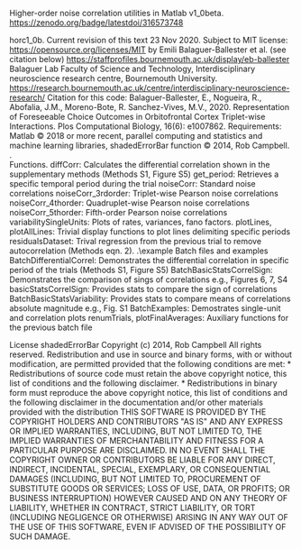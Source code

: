 Higher-order noise correlation utilities in Matlab v1_0beta.
https://zenodo.org/badge/latestdoi/316573748

horc1_0b. Current revision of this text 23 Nov 2020. Subject to MIT license: https://opensource.org/licenses/MIT
by Emili Balaguer-Ballester et al. (see citation below)  https://staffprofiles.bournemouth.ac.uk/display/eb-ballester
Balaguer Lab 
Faculty of Science and Technology,
Interdisciplinary neuroscience research centre, Bournemouth University. https://research.bournemouth.ac.uk/centre/interdisciplinary-neuroscience-research/
Citation for this code: Balaguer-Ballester, E., Nogueira, R., Abofalia, J.M., Moreno-Bote, R. Sanchez-Vives, M.V., 2020. Representation of Foreseeable Choice Outcomes in Orbitofrontal Cortex Triplet-wise Interactions. Plos Computational Biology, 16(6): e1007862.
Requirements: Matlab © 2018 or more recent, parallel computing and statistics and machine learning libraries, shadedErrorBar function © 2014, Rob Campbell.
.\
Functions.
diffCorr: Calculates the differential correlation shown in the supplementary methods (Methods S1, Figure S5)
get_period: Retrieves a specific temporal period during the trial
noiseCorr: Standard noise correlations
noiseCorr_3rdorder: Triplet-wise Pearson noise correlations
noiseCorr_4thorder: Quadruplet-wise Pearson noise correlations
noiseCorr_5thorder: Fifth-order Pearson noise correlations
variabilitySingleUnits: Plots of rates, variances, fano factors.
plotLines, plotAllLines: Trivial display functions to plot lines delimiting specific periods
residualsDataset: Trival regression from the previous trial to remove autocorrelation (Methods eqn. 2).
.\example
Batch files and examples 
BatchDifferentialCorrel: Demonstrates the differential correlation in specific period of the trials (Methods S1, Figure S5)
BatchBasicStatsCorrelSign: Demonstrates the comparison of sings of correlations e.g., Figures 6, 7, S4 
basicStatsCorrelSign: Provides stats to compare the sign of correlations
BatchBasicStatsVariability: Provides stats to compare means of correlations absolute magnitude e.g., Fig. S1
BatchExamples: Demostrates single-unit and correlation plots
renumTrials, plotFinalAverages: Auxiliary functions for the previous batch file

License shadedErrorBar
Copyright (c) 2014, Rob Campbell
All rights reserved.
Redistribution and use in source and binary forms, with or without
modification, are permitted provided that the following conditions are
met:
    * Redistributions of source code must retain the above copyright
      notice, this list of conditions and the following disclaimer.
    * Redistributions in binary form must reproduce the above copyright
      notice, this list of conditions and the following disclaimer in
      the documentation and/or other materials provided with the distribution
THIS SOFTWARE IS PROVIDED BY THE COPYRIGHT HOLDERS AND CONTRIBUTORS "AS IS"
AND ANY EXPRESS OR IMPLIED WARRANTIES, INCLUDING, BUT NOT LIMITED TO, THE
IMPLIED WARRANTIES OF MERCHANTABILITY AND FITNESS FOR A PARTICULAR PURPOSE
ARE DISCLAIMED. IN NO EVENT SHALL THE COPYRIGHT OWNER OR CONTRIBUTORS BE
LIABLE FOR ANY DIRECT, INDIRECT, INCIDENTAL, SPECIAL, EXEMPLARY, OR
CONSEQUENTIAL DAMAGES (INCLUDING, BUT NOT LIMITED TO, PROCUREMENT OF
SUBSTITUTE GOODS OR SERVICES; LOSS OF USE, DATA, OR PROFITS; OR BUSINESS
INTERRUPTION) HOWEVER CAUSED AND ON ANY THEORY OF LIABILITY, WHETHER IN
CONTRACT, STRICT LIABILITY, OR TORT (INCLUDING NEGLIGENCE OR OTHERWISE)
ARISING IN ANY WAY OUT OF THE USE OF THIS SOFTWARE, EVEN IF ADVISED OF THE
POSSIBILITY OF SUCH DAMAGE.
